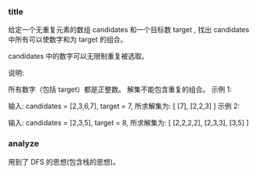 ### title

给定一个无重复元素的数组 candidates 和一个目标数 target , 找出 candidates 中所有可以使数字和为 target 的组合。

candidates 中的数字可以无限制重复被选取。

说明:

所有数字（包括 target）都是正整数。
解集不能包含重复的组合。
示例 1:

输入: candidates = [2,3,6,7], target = 7,
所求解集为:
[
  [7],
  [2,2,3]
]
示例 2:

输入: candidates = [2,3,5], target = 8,
所求解集为:
[
  [2,2,2,2],
  [2,3,3],
  [3,5]
]

### analyze

用到了 DFS 的思想(包含栈的思想)。